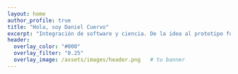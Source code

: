```yaml
---
layout: home
author_profile: true
title: "Hola, soy Daniel Cuervo"
excerpt: "Integración de software y ciencia. De la idea al prototipo funcional."
header:
  overlay_color: "#000"
  overlay_filter: "0.25"
  overlay_image: /assets/images/header.png   # tu banner
---
```

